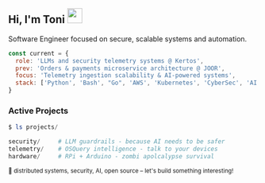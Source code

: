 ## Hi, I'm Toni <img src="https://raw.githubusercontent.com/MartinHeinz/MartinHeinz/master/wave.gif" width="30px">

Software Engineer focused on secure, scalable systems and automation.

```javascript
const current = {
  role: 'LLMs and security telemetry systems @ Kertos',
  prev: 'Orders & payments microservice architecture @ JOOR',
  focus: 'Telemetry ingestion scalability & AI-powered systems',
  stack: ['Python', 'Bash', "Go", 'AWS', 'Kubernetes', 'CyberSec', 'AI']
}
```

### Active Projects

```powershell
$ ls projects/

security/     # LLM guardrails - because AI needs to be safer
telemetry/    # OSQuery intelligence - talk to your devices
hardware/     # RPi + Arduino - zombi apolcalypse survival
```

<sub>💬 distributed systems, security, AI, open source – let's build something interesting!</sub>

